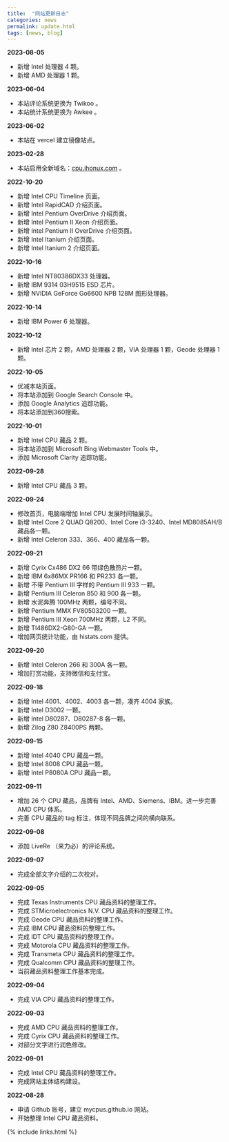 ```yaml
---
title:  "网站更新日志"
categories: news
permalink: update.html
tags: [news, blog]
---
```


**2023-08-05**

- 新增 Intel 处理器 4 颗。
- 新增 AMD 处理器 1 颗。

**2023-06-04**

- 本站评论系统更换为 Twikoo 。
- 本站统计系统更换为 Awkee 。

**2023-06-02**

- 本站在 vercel 建立镜像站点。

**2023-02-28**

- 本站启用全新域名：[cpu.ihonux.com](https://cpu.ihonux.com) 。

**2022-10-20**

- 新增 Intel CPU Timeline 页面。
- 新增 Intel RapidCAD 介绍页面。
- 新增 Intel Pentium OverDrive 介绍页面。
- 新增 Intel Pentium II Xeon 介绍页面。
- 新增 Intel Pentium II OverDrive 介绍页面。
- 新增 Intel Itanium 介绍页面。
- 新增 Intel Itanium 2 介绍页面。

**2022-10-16**

- 新增 Intel NT80386DX33 处理器。
- 新增 IBM 9314 03H9515 ESD 芯片。
- 新增 NVIDIA GeForce Go6600 NPB 128M 图形处理器。

**2022-10-14**

- 新增 IBM Power 6 处理器。

**2022-10-12**

- 新增 Intel 芯片 2 颗，AMD 处理器 2 颗，VIA 处理器 1 颗，Geode 处理器 1 颗。

**2022-10-05**

- 优减本站页面。
- 将本站添加到 Google Search Console 中。
- 添加 Google Analytics 追踪功能。
- 将本站添加到360搜索。

**2022-10-01**

- 新增 Intel CPU 藏品 2 颗。
- 将本站添加到 Microsoft Bing Webmaster Tools 中。
- 添加 Microsoft Clarity 追踪功能。

**2022-09-28**

- 新增 Intel CPU 藏品 3 颗。

**2022-09-24**

- 修改首页，电脑端增加 Intel CPU 发展时间轴展示。
- 新增 Intel Core 2 QUAD Q8200、Intel Core i3-3240、Intel MD8085AH/B 藏品各一颗。
- 新增 Intel Celeron 333、366、400 藏品各一颗。

**2022-09-21**

- 新增 Cyrix Cx486 DX2 66 带绿色散热片一颗。
- 新增 IBM 6x86MX PR166 和 PR233 各一颗。
- 新增 不带 Pentium III 字样的 Pentium III 933 一颗。
- 新增 Pentium III Celeron 850 和 900 各一颗。
- 新增 水泥奔腾 100MHz 两颗，编号不同。
- 新增 Pentium MMX FV80503200 一颗。
- 新增 Pentium III Xeon 700MHz 两颗，L2 不同。
- 新增 TI486DX2-G80-GA 一颗。
- 增加网页统计功能，由 histats.com 提供。

**2022-09-20**

- 新增 Intel Celeron 266 和 300A 各一颗。
- 增加打赏功能，支持微信和支付宝。

**2022-09-18**

- 新增 Intel 4001、4002、4003 各一颗，凑齐 4004 家族。
- 新增 Intel D3002 一颗。
- 新增 Intel D80287、D80287-8 各一颗。
- 新增 Zilog Z80 Z8400PS 两颗。

**2022-09-15**

- 新增 Intel 4040 CPU 藏品一颗。
- 新增 Intel 8008 CPU 藏品一颗。
- 新增 Intel P8080A CPU 藏品一颗。

**2022-09-11**

- 增加 26 个 CPU 藏品，品牌有 Intel、AMD、Siemens、IBM。进一步完善 AMD CPU 体系。
- 完善 CPU 藏品的 tag 标注，体现不同品牌之间的横向联系。

**2022-09-08**

- 添加 LiveRe （来力必）的评论系统。

**2022-09-07**

- 完成全部文字介绍的二次校对。

**2022-09-05**

- 完成 Texas Instruments CPU 藏品资料的整理工作。
- 完成 STMicroelectronics N.V. CPU 藏品资料的整理工作。
- 完成 Geode CPU 藏品资料的整理工作。
- 完成 IBM CPU 藏品资料的整理工作。
- 完成 IDT CPU 藏品资料的整理工作。
- 完成 Motorola CPU 藏品资料的整理工作。
- 完成 Transmeta CPU 藏品资料的整理工作。
- 完成 Qualcomm CPU 藏品资料的整理工作。
- 当前藏品资料整理工作基本完成。

**2022-09-04**

- 完成 VIA CPU 藏品资料的整理工作。

**2022-09-03**

- 完成 AMD CPU 藏品资料的整理工作。
- 完成 Cyrix CPU 藏品资料的整理工作。
- 对部分文字进行润色修改。

**2022-09-01**

- 完成 Intel CPU 藏品资料的整理工作。
- 完成网站主体结构建设。

**2022-08-28**

- 申请 Github 账号，建立 mycpus.github.io 网站。
- 开始整理 Intel CPU 藏品资料。

{% include links.html %}
